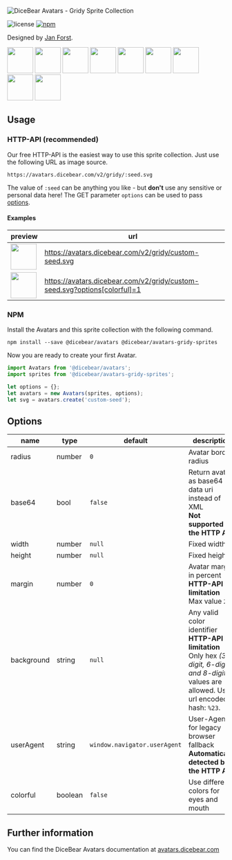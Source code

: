 ![DiceBear Avatars - Gridy Sprite Collection](https://raw.githubusercontent.com/DiceBear/avatars/master/packages/avatars-gridy-sprites/banner.svg?sanitize=true)

![license](https://img.shields.io/npm/l/@dicebear/avatars-gridy-sprites.svg?style=flat-square)
[![npm](https://img.shields.io/npm/v/@dicebear/avatars-gridy-sprites.svg?style=flat-square)](https://www.npmjs.com/package/@dicebear/avatars-gridy-sprites)

Designed by [Jan Forst](https://github.com/darosh/gridy-avatars).

<p>
    <img src="https://avatars.dicebear.com/v2/gridy/1.svg" width="60" />
    <img src="https://avatars.dicebear.com/v2/gridy/2.svg" width="60" />
    <img src="https://avatars.dicebear.com/v2/gridy/3.svg" width="60" />
    <img src="https://avatars.dicebear.com/v2/gridy/4.svg" width="60" />
    <img src="https://avatars.dicebear.com/v2/gridy/5.svg" width="60" />
    <img src="https://avatars.dicebear.com/v2/gridy/6.svg" width="60" />
    <img src="https://avatars.dicebear.com/v2/gridy/7.svg" width="60" />
    <img src="https://avatars.dicebear.com/v2/gridy/8.svg" width="60" />
    <img src="https://avatars.dicebear.com/v2/gridy/9.svg" width="60" />
</p>

## Usage

### HTTP-API (recommended)

Our free HTTP-API is the easiest way to use this sprite collection. Just use the following URL as image source.

    https://avatars.dicebear.com/v2/gridy/:seed.svg

The value of `:seed` can be anything you like - but **don't** use any sensitive or personal data here! The GET parameter
`options` can be used to pass [options](#options).

#### Examples

| preview                                                                                            | url                                                                       |
| -------------------------------------------------------------------------------------------------- | ------------------------------------------------------------------------- |
| <img src="https://avatars.dicebear.com/v2/gridy/custom-seed.svg" width="60" />                     | https://avatars.dicebear.com/v2/gridy/custom-seed.svg                     |
| <img src="https://avatars.dicebear.com/v2/gridy/custom-seed.svg?options[colorful]=1" width="60" /> | https://avatars.dicebear.com/v2/gridy/custom-seed.svg?options[colorful]=1 |

### NPM

Install the Avatars and this sprite collection with the following command.

    npm install --save @dicebear/avatars @dicebear/avatars-gridy-sprites

Now you are ready to create your first Avatar.

```js
import Avatars from '@dicebear/avatars';
import sprites from '@dicebear/avatars-gridy-sprites';

let options = {};
let avatars = new Avatars(sprites, options);
let svg = avatars.create('custom-seed');
```

## Options

| name       | type    | default                      | description                                                                                                                                       |
| ---------- | ------- | ---------------------------- | ------------------------------------------------------------------------------------------------------------------------------------------------- |
| radius     | number  | `0`                          | Avatar border radius                                                                                                                              |
| base64     | bool    | `false`                      | Return avatar as base64 data uri instead of XML <br> **Not supported by the HTTP API**                                                            |
| width      | number  | `null`                       | Fixed width                                                                                                                                       |
| height     | number  | `null`                       | Fixed height                                                                                                                                      |
| margin     | number  | `0`                          | Avatar margin in percent<br> **HTTP-API limitation** Max value `25`                                                                               |
| background | string  | `null`                       | Any valid color identifier<br> **HTTP-API limitation** Only hex _(3-digit, 6-digit and 8-digit)_ values are allowed. Use url encoded hash: `%23`. |
| userAgent  | string  | `window.navigator.userAgent` | User-Agent for legacy browser fallback<br> **Automatically detected by the HTTP API**                                                             |
| colorful   | boolean | `false`                      | Use different colors for eyes and mouth                                                                                                           |

## Further information

You can find the DiceBear Avatars documentation at [avatars.dicebear.com](https://avatars.dicebear.com)
